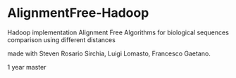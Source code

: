 # AlignmentFree-Hadoop
Hadoop implementation Alignment Free Algorithms for biological sequences comparison using different distances

made with Steven Rosario Sirchia, Luigi Lomasto, Francesco Gaetano.

1 year master
